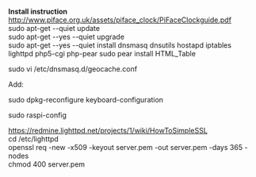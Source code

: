 
**Install instruction**  
http://www.piface.org.uk/assets/piface_clock/PiFaceClockguide.pdf  
sudo apt-get --quiet update  
sudo apt-get --yes --quiet upgrade  
sudo apt-get --yes --quiet install dnsmasq dnsutils hostapd iptables lighttpd php5-cgi php-pear
sudo pear install HTML_Table

sudo vi /etc/dnsmasq.d/geocache.conf

Add:

sudo dpkg-reconfigure keyboard-configuration

sudo raspi-config

https://redmine.lighttpd.net/projects/1/wiki/HowToSimpleSSL  
cd /etc/lighttpd  
openssl req -new -x509 -keyout server.pem -out server.pem -days 365 -nodes  
chmod 400 server.pem
